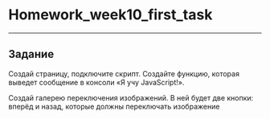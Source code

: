 # Homework_week10_first_task

___

## Задание

Создай страницу, подключите скрипт. Создайте функцию, которая выведет сообщение в консоли «Я учу JavaScript!».



Создай галерею переключения изображений. В ней будет две кнопки: вперёд и назад, которые должны переключать изображение 
